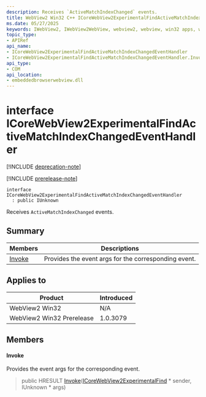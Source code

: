 ```yaml
---
description: Receives `ActiveMatchIndexChanged` events.
title: WebView2 Win32 C++ ICoreWebView2ExperimentalFindActiveMatchIndexChangedEventHandler
ms.date: 05/27/2025
keywords: IWebView2, IWebView2WebView, webview2, webview, win32 apps, win32, edge, ICoreWebView2, ICoreWebView2Controller, browser control, edge html, ICoreWebView2ExperimentalFindActiveMatchIndexChangedEventHandler
topic_type: 
- APIRef
api_name:
- ICoreWebView2ExperimentalFindActiveMatchIndexChangedEventHandler
- ICoreWebView2ExperimentalFindActiveMatchIndexChangedEventHandler.Invoke
api_type:
- COM
api_location:
- embeddedbrowserwebview.dll
---
```


# interface ICoreWebView2ExperimentalFindActiveMatchIndexChangedEventHandler

[!INCLUDE [deprecation-note](../includes/deprecation-note.md)]

[!INCLUDE [prerelease-note](../includes/prerelease-note.md)]

```
interface ICoreWebView2ExperimentalFindActiveMatchIndexChangedEventHandler
  : public IUnknown
```

Receives `ActiveMatchIndexChanged` events.

## Summary

 Members                        | Descriptions
--------------------------------|---------------------------------------------
[Invoke](#invoke) | Provides the event args for the corresponding event.

## Applies to

Product                         | Introduced
--------------------------------|---------------------------------------------
WebView2 Win32            |    N/A
WebView2 Win32 Prerelease |    1.0.3079

## Members

#### Invoke

Provides the event args for the corresponding event.

> public HRESULT [Invoke](#invoke)([ICoreWebView2ExperimentalFind](icorewebview2experimentalfind.md#icorewebview2experimentalfind) * sender, IUnknown * args)

